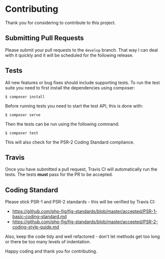 # Contributing

Thank you for considering to contribute to this project.

## Submitting Pull Requests

Please submit your pull requests to the `develop` branch. That way I can deal
with it quickly and it will be scheduled for the following release.

## Tests

All new features or bug fixes should include supporting tests. To run the test
suite you need to first install the dependencies using composer:

```
$ composer install
```

Before running tests you need to start the test API, this is done with:

```
$ composer serve
```

Then the tests can be run using the following command:

```
$ composer test
```

This will also check for the PSR-2 Coding Standard compliance.

## Travis

Once you have submitted a pull request, Travis CI will automatically run the
tests. The tests **must** pass for the PR to be accepted.

## Coding Standard

Please stick PSR-1 and PSR-2 standards - this will be verified by Travis CI:

* https://github.com/php-fig/fig-standards/blob/master/accepted/PSR-1-basic-coding-standard.md
* https://github.com/php-fig/fig-standards/blob/master/accepted/PSR-2-coding-style-guide.md

Also, keep the code tidy and well refactored - don't let methods get too long
or there be too many levels of indentation.

Happy coding and thank you for contributing.
